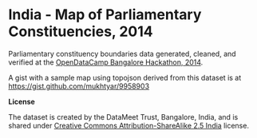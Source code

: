 India - Map of Parliamentary Constituencies, 2014
====

Parliamentary constituency boundaries data generated, cleaned, and verified at the [OpenDataCamp Bangalore Hackathon, 2014](http://odc.datameet.org/odcblr2014).

A gist with a sample map using topojson derived from this dataset is at <a href="https://gist.github.com/mukhtyar/9958903">https://gist.github.com/mukhtyar/9958903</a>

**License**

The dataset is created by the DataMeet Trust, Bangalore, India, and is shared under [Creative Commons Attribution-ShareAlike 2.5 India](http://creativecommons.org/licenses/by-sa/2.5/in/) license.